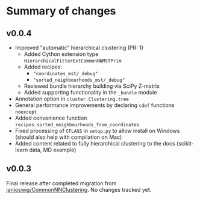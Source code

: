 Summary of changes
==================

v0.0.4
------

  * Improved "automatic" hierarchical clustering (PR: 1)
    * Added Cython extension type `HierarchicalFitterExtCommonNNMSTPrim`
    * Added recipes:
       * `"coordinates_mst/_debug"`
       * `"sorted_neighbourhoods_mst/_debug"`
    * Reviewed bundle hierarchy building via SciPy Z-matrix
    * Added supporting functionality in the `_bundle` module
  * Annotation option in `cluster.Clustering.tree`
  * General performance improvements by declaring `cdef` functions `noexcept`
  * Added convenience function `recipes.sorted_neighbourhoods_from_coordinates`
  * Fixed processing of `CFLAGS` in `setup.py` to allow install on Windows (should also help with compilation on Mac)
  * Added content related to fully hierarchical clustering to the docs (scikit-learn data, MD example)

v0.0.3
------

Final release after completed migration from [janjoswig/CommonNNClustering](https://github.com/janjoswig/CommonNNClustering). No changes tracked yet.